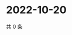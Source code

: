 # 2022-10-20

共 0 条

<!-- BEGIN WEIBO -->
<!-- 最后更新时间 Thu Oct 20 2022 19:08:34 GMT+0800 (China Standard Time) -->

<!-- END WEIBO -->
